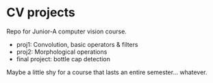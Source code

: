 # CV projects

Repo for Junior-A computer vision course.

* proj1: Convolution, basic operators & filters
* proj2: Morphological operations
* final project: bottle cap detection

Maybe a little shy for a course that lasts an entire semester... whatever.
